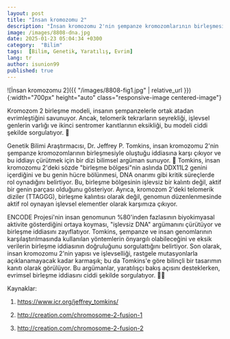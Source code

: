 ```yaml
---
layout: post
title: "İnsan kromozomu 2"
description: "İnsan kromozomu 2'nin şempanze kromozomlarının birleşmesiyle oluştuğu iddiasına yaratılışçılar tarafından getirilen bilimsel itirazlar"
image: /images/8808-dna.jpg
date: 2025-01-23 05:04:34 +0300
category:  "Bilim"
tags:  [Bilim, Genetik, Yaratılış, Evrim]
lang: tr
author: isunion99
published: true
---
```


![İnsan kromozomu 2]({{ "/images/8808-fig1.jpg" | relative_url }}){:width="700px" height="auto" class="responsive-image centered-image"}


Kromozom 2 birleşme modeli, insanın şempanzelerle ortak atadan evrimleştiğini savunuyor. Ancak, telomerik tekrarların seyrekliği, işlevsel genlerin varlığı ve ikinci sentromer kanıtlarının eksikliği, bu modeli ciddi şekilde sorgulatıyor. 🧬 

Genetik Bilimi Araştırmacısı, Dr. Jeffrey P. Tomkins, insan kromozomu 2'nin şempanze kromozomlarının birleşmesiyle oluştuğu iddiasına karşı çıkıyor ve bu iddiayı çürütmek için bir dizi bilimsel argüman sunuyor. 🧬 Tomkins, insan kromozomu 2'deki sözde "birleşme bölgesi"nin aslında DDX11L2 genini içerdiğini ve bu genin hücre bölünmesi, DNA onarımı gibi kritik süreçlerde rol oynadığını belirtiyor. Bu, birleşme bölgesinin işlevsiz bir kalıntı değil, aktif bir genin parçası olduğunu gösteriyor. Ayrıca, kromozom 2'deki telomerik diziler (TTAGGG), birleşme kalıntısı olarak değil, genomun düzenlenmesinde aktif rol oynayan işlevsel elementler olarak karşımıza çıkıyor. 

ENCODE Projesi'nin insan genomunun %80'inden fazlasının biyokimyasal aktivite gösterdiğini ortaya koyması, "işlevsiz DNA" argümanını çürütüyor ve birleşme iddiasını zayıflatıyor. Tomkins, şempanze ve insan genomlarının karşılaştırılmasında kullanılan yöntemlerin önyargılı olabileceğini ve eksik verilerin birleşme iddiasının doğruluğunu sorgulattığını belirtiyor. Son olarak, insan kromozomu 2'nin yapısı ve işlevselliği, rastgele mutasyonlarla açıklanamayacak kadar karmaşık; bu da Tomkins'e göre bilinçli bir tasarımın kanıtı olarak görülüyor. Bu argümanlar, yaratılışçı bakış açısını desteklerken, evrimsel birleşme iddiasını ciddi şekilde sorgulatıyor. 🧬✨

Kaynaklar:

1. https://www.icr.org/jeffrey_tomkins/

2. http://creation.com/chromosome-2-fusion-1

3. http://creation.com/chromosome-2-fusion-2










